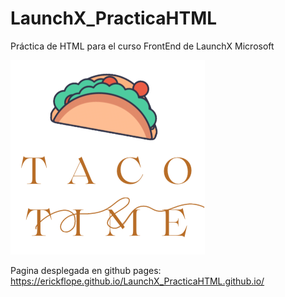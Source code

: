 # LaunchX_PracticaHTML
Práctica de HTML para el curso FrontEnd de LaunchX Microsoft

![LOGO](./images/tacoTime.png)

Pagina desplegada en github pages: https://erickflope.github.io/LaunchX_PracticaHTML.github.io/
